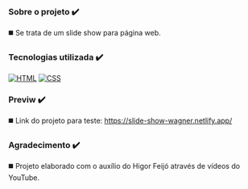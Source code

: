 ### Sobre o projeto ✔️

◼️ Se trata de um slide show para página web.

### Tecnologias utilizada ✔️

[![HTML](https://img.shields.io/badge/HTML-239120?style=for-the-badge&logo=html5&logoColor=white)]() [![CSS](https://img.shields.io/badge/CSS3-1572B6?style=for-the-badge&logo=css3&logoColor=white)]()

### Previw ✔️

◼️ Link do projeto para teste: https://slide-show-wagner.netlify.app/

### Agradecimento ✔️

◼️ Projeto elaborado com o auxílio do Higor Feijó através de vídeos do YouTube.
